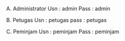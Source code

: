 A. Administrator
Usn : admin
Pass : admin

B. Petugas
Usn : petugas
pass : petugas

C. Peminjam
Usn : peminjam
Pass : peminjam
